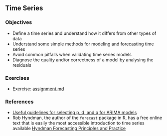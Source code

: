 ## Time Series

### Objectives

* Define a time series and understand how it differs from other types of data
* Understand some simple methods for modeling and forecasting time series
* Avoid common pitfalls when validating time series models
* Diagnose the quality and/or correctness of a model by analysing the residuals

### Exercises

* Exercise: [assignment.md](assignment.md)

### References

* [Useful guidelines for selecting p, d, and q for ARIMA models](http://people.duke.edu/~rnau/arimrule.htm)
* Rob Hyndman, the author of the `forecast` package in R, has a free online text that is easily the most accessible introduction to time series available [Hyndman Forecasting Principles and Practice](https://www.otexts.org/fpp)
